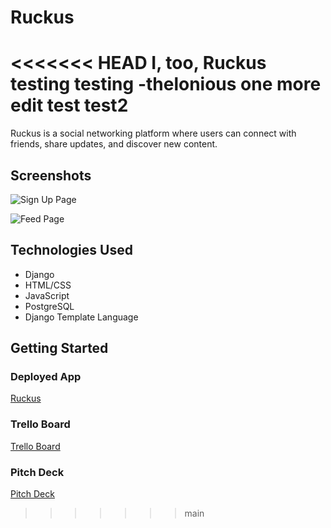 # Ruckus
<<<<<<< HEAD
I, too, Ruckus
testing 
testing -thelonious
one more edit
test
test2
=======

Ruckus is a social networking platform where users can connect with friends, share updates, and discover new content.

## Screenshots

![Sign Up Page](https://imgur.com/mPrI3cC.png)

![Feed Page](https://i.imgur.com/bYPCo1n.png)



## Technologies Used
- Django
- HTML/CSS
- JavaScript
- PostgreSQL
- Django Template Language

## Getting Started
### Deployed App
[Ruckus](https://ruckus.onrender.com/)

### Trello Board
[Trello Board](https://trello.com/b/dOaE9hTg/ruckus)

### Pitch Deck
[Pitch Deck](https://docs.google.com/presentation/d/1lsPoUY-z0o8GVEk7ymRP58x5uFgsO5xTogvQ-ouWkg8/edit#slide=id.p)
>>>>>>> main
